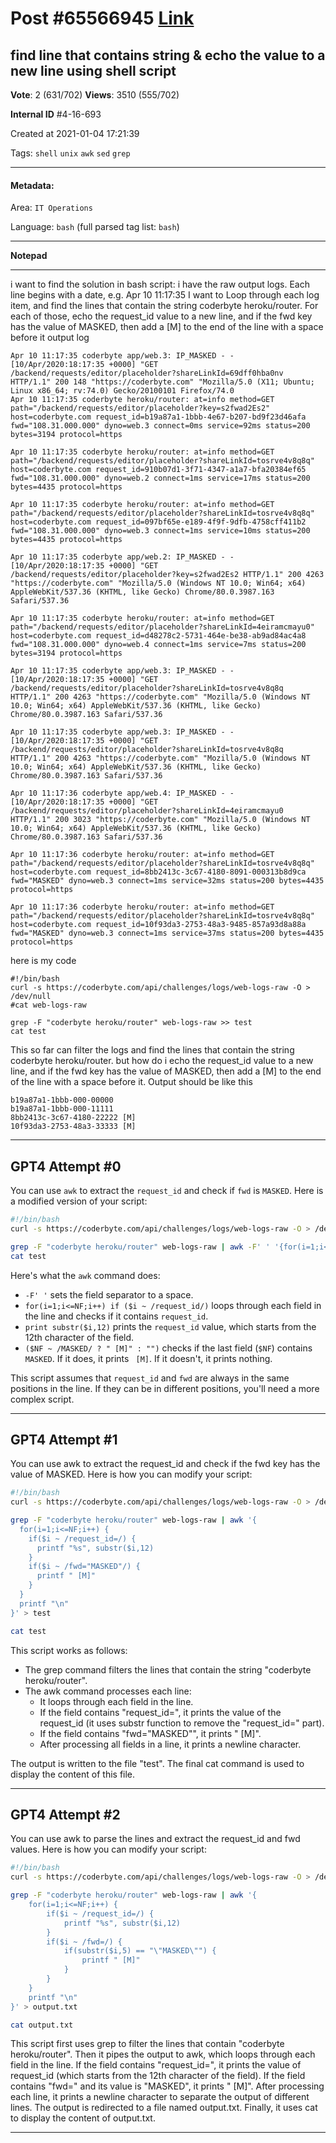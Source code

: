 
# Post \#65566945 [Link](https://stackoverflow.com/questions/65566945/)

## find line that contains string & echo the value to a new line using shell script

**Vote**: 2 (631/702) **Views**: 3510 (555/702) 

**Internal ID** \#4-16-693

Created at 2021-01-04 17:21:39

Tags: `shell` `unix` `awk` `sed` `grep`

----------

#### Metadata:

Area: `IT Operations`

Language: `bash` (full parsed tag list: `bash`)

----------

**Notepad**


----------

i want to find the solution in bash script:
i have the raw output logs. Each line begins with a date, e.g. Apr 10 11:17:35
I want to Loop through each log item, and find the lines that contain the string coderbyte heroku/router. For each of those, echo the request_id value to a new line, and if the fwd key has the value of MASKED, then add a [M] to the end of the line with a space before it
output log
```
Apr 10 11:17:35 coderbyte app/web.3: IP_MASKED - - [10/Apr/2020:18:17:35 +0000] "GET /backend/requests/editor/placeholder?shareLinkId=69dff0hba0nv HTTP/1.1" 200 148 "https://coderbyte.com" "Mozilla/5.0 (X11; Ubuntu; Linux x86_64; rv:74.0) Gecko/20100101 Firefox/74.0
Apr 10 11:17:35 coderbyte heroku/router: at=info method=GET path="/backend/requests/editor/placeholder?key=s2fwad2Es2" host=coderbyte.com request_id=b19a87a1-1bbb-4e67-b207-bd9f23d46afa fwd="108.31.000.000" dyno=web.3 connect=0ms service=92ms status=200 bytes=3194 protocol=https

Apr 10 11:17:35 coderbyte heroku/router: at=info method=GET path="/backend/requests/editor/placeholder?shareLinkId=tosrve4v8q8q" host=coderbyte.com request_id=910b07d1-3f71-4347-a1a7-bfa20384ef65 fwd="108.31.000.000" dyno=web.2 connect=1ms service=17ms status=200 bytes=4435 protocol=https

Apr 10 11:17:35 coderbyte heroku/router: at=info method=GET path="/backend/requests/editor/placeholder?shareLinkId=tosrve4v8q8q" host=coderbyte.com request_id=097bf65e-e189-4f9f-9dfb-4758cff411b2 fwd="108.31.000.000" dyno=web.3 connect=1ms service=10ms status=200 bytes=4435 protocol=https

Apr 10 11:17:35 coderbyte app/web.2: IP_MASKED - - [10/Apr/2020:18:17:35 +0000] "GET /backend/requests/editor/placeholder?key=s2fwad2Es2 HTTP/1.1" 200 4263 "https://coderbyte.com" "Mozilla/5.0 (Windows NT 10.0; Win64; x64) AppleWebKit/537.36 (KHTML, like Gecko) Chrome/80.0.3987.163 Safari/537.36

Apr 10 11:17:35 coderbyte heroku/router: at=info method=GET path="/backend/requests/editor/placeholder?shareLinkId=4eiramcmayu0" host=coderbyte.com request_id=d48278c2-5731-464e-be38-ab9ad84ac4a8 fwd="108.31.000.000" dyno=web.4 connect=1ms service=7ms status=200 bytes=3194 protocol=https

Apr 10 11:17:35 coderbyte app/web.3: IP_MASKED - - [10/Apr/2020:18:17:35 +0000] "GET /backend/requests/editor/placeholder?shareLinkId=tosrve4v8q8q HTTP/1.1" 200 4263 "https://coderbyte.com" "Mozilla/5.0 (Windows NT 10.0; Win64; x64) AppleWebKit/537.36 (KHTML, like Gecko) Chrome/80.0.3987.163 Safari/537.36

Apr 10 11:17:35 coderbyte app/web.3: IP_MASKED - - [10/Apr/2020:18:17:35 +0000] "GET /backend/requests/editor/placeholder?shareLinkId=tosrve4v8q8q HTTP/1.1" 200 4263 "https://coderbyte.com" "Mozilla/5.0 (Windows NT 10.0; Win64; x64) AppleWebKit/537.36 (KHTML, like Gecko) Chrome/80.0.3987.163 Safari/537.36

Apr 10 11:17:36 coderbyte app/web.4: IP_MASKED - - [10/Apr/2020:18:17:35 +0000] "GET /backend/requests/editor/placeholder?shareLinkId=4eiramcmayu0 HTTP/1.1" 200 3023 "https://coderbyte.com" "Mozilla/5.0 (Windows NT 10.0; Win64; x64) AppleWebKit/537.36 (KHTML, like Gecko) Chrome/80.0.3987.163 Safari/537.36

Apr 10 11:17:36 coderbyte heroku/router: at=info method=GET path="/backend/requests/editor/placeholder?shareLinkId=tosrve4v8q8q" host=coderbyte.com request_id=8bb2413c-3c67-4180-8091-000313b8d9ca fwd="MASKED" dyno=web.3 connect=1ms service=32ms status=200 bytes=4435 protocol=https

Apr 10 11:17:36 coderbyte heroku/router: at=info method=GET path="/backend/requests/editor/placeholder?shareLinkId=tosrve4v8q8q" host=coderbyte.com request_id=10f93da3-2753-48a3-9485-857a93d8a88a fwd="MASKED" dyno=web.3 connect=1ms service=37ms status=200 bytes=4435 protocol=https
```

here is my code
```
#!/bin/bash
curl -s https://coderbyte.com/api/challenges/logs/web-logs-raw -O > /dev/null
#cat web-logs-raw

grep -F "coderbyte heroku/router" web-logs-raw >> test
cat test
```

This so far can filter the logs and find the lines that contain the string coderbyte heroku/router. but how do i echo the request_id value to a new line, and if the fwd key has the value of MASKED, then add a [M] to the end of the line with a space before it.
Output should be like this
```
b19a87a1-1bbb-000-00000
b19a87a1-1bbb-000-11111
8bb2413c-3c67-4180-22222 [M]
10f93da3-2753-48a3-33333 [M]
```



----------
        
## GPT4 Attempt \#0

You can use `awk` to extract the `request_id` and check if `fwd` is `MASKED`. Here is a modified version of your script:

```bash
#!/bin/bash
curl -s https://coderbyte.com/api/challenges/logs/web-logs-raw -O > /dev/null

grep -F "coderbyte heroku/router" web-logs-raw | awk -F' ' '{for(i=1;i<=NF;i++) if ($i ~ /request_id/) print substr($i,12) ($NF ~ /MASKED/ ? " [M]" : "")}' > test
cat test
```

Here's what the `awk` command does:

- `-F' '` sets the field separator to a space.
- `for(i=1;i<=NF;i++) if ($i ~ /request_id/)` loops through each field in the line and checks if it contains `request_id`.
- `print substr($i,12)` prints the `request_id` value, which starts from the 12th character of the field.
- `($NF ~ /MASKED/ ? " [M]" : "")` checks if the last field (`$NF`) contains `MASKED`. If it does, it prints ` [M]`. If it doesn't, it prints nothing.

This script assumes that `request_id` and `fwd` are always in the same positions in the line. If they can be in different positions, you'll need a more complex script.

--------

## GPT4 Attempt \#1

You can use awk to extract the request_id and check if the fwd key has the value of MASKED. Here is how you can modify your script:

```bash
#!/bin/bash
curl -s https://coderbyte.com/api/challenges/logs/web-logs-raw -O > /dev/null

grep -F "coderbyte heroku/router" web-logs-raw | awk '{
  for(i=1;i<=NF;i++) {
    if($i ~ /request_id=/) {
      printf "%s", substr($i,12)
    }
    if($i ~ /fwd="MASKED"/) {
      printf " [M]"
    }
  }
  printf "\n"
}' > test

cat test
```

This script works as follows:

- The grep command filters the lines that contain the string "coderbyte heroku/router".
- The awk command processes each line:
  - It loops through each field in the line.
  - If the field contains "request_id=", it prints the value of the request_id (it uses substr function to remove the "request_id=" part).
  - If the field contains "fwd=\"MASKED\"", it prints " [M]".
  - After processing all fields in a line, it prints a newline character.

The output is written to the file "test". The final cat command is used to display the content of this file.

--------

## GPT4 Attempt \#2

You can use awk to parse the lines and extract the request_id and fwd values. Here is how you can modify your script:

```bash
#!/bin/bash
curl -s https://coderbyte.com/api/challenges/logs/web-logs-raw -O > /dev/null

grep -F "coderbyte heroku/router" web-logs-raw | awk '{
    for(i=1;i<=NF;i++) {
        if($i ~ /request_id=/) {
            printf "%s", substr($i,12)
        }
        if($i ~ /fwd=/) {
            if(substr($i,5) == "\"MASKED\"") {
                printf " [M]"
            }
        }
    }
    printf "\n"
}' > output.txt

cat output.txt
```

This script first uses grep to filter the lines that contain "coderbyte heroku/router". Then it pipes the output to awk, which loops through each field in the line. If the field contains "request_id=", it prints the value of request_id (which starts from the 12th character of the field). If the field contains "fwd=" and its value is "MASKED", it prints " [M]". After processing each line, it prints a newline character to separate the output of different lines. The output is redirected to a file named output.txt. Finally, it uses cat to display the content of output.txt.

--------
